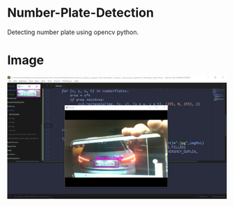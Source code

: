 # Number-Plate-Detection
Detecting number plate using opencv python.

# Image
![](https://github.com/18harsh/Number-Plate-Detection/blob/main/2020-11-04%20(4).png)
